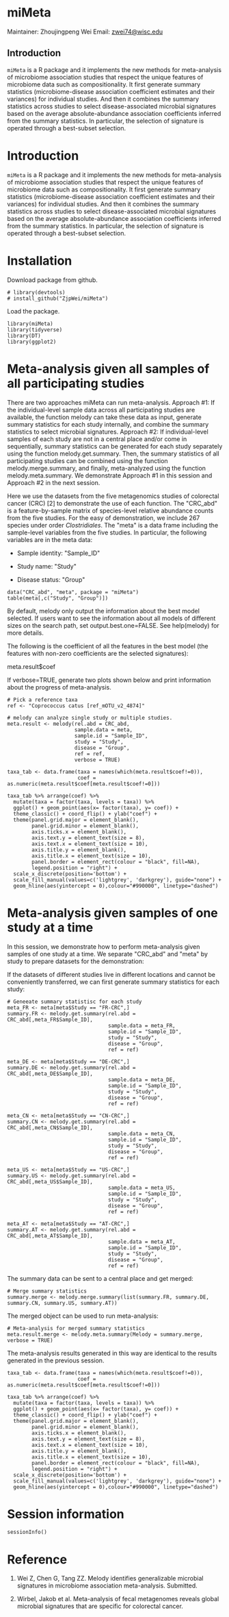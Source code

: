 # miMeta

Maintainer: Zhoujingpeng Wei
Email: zwei74@wisc.edu

## Introduction

`miMeta` is a R package and it implements the new methods for meta-analysis of microbiome association studies that respect the unique features of microbiome data such as compositionality. It first generate summary statistics (microbiome-disease association coefficient estimates and their variances) for individual studies. And then it combines the summary statistics across studies to select disease-associated microbial signatures based on the average absolute-abundance association coefficients inferred from the summary statistics. In particular, the selection of signature is operated through a best-subset selection.


# Introduction

`miMeta` is a R package and it implements the new methods for meta-analysis of microbiome association studies that respect the unique features of microbiome data such as compositionality. It first generate summary statistics (microbiome-disease association coefficient estimates and their variances) for individual studies. And then it combines the summary statistics across studies to select disease-associated microbial signatures based on the average absolute-abundance association coefficients inferred from the summary statistics. In particular, the selection of signature is operated through a best-subset selection.

# Installation

Download package from github.

```{r getPackage, echo=TRUE}
# library(devtools)
# install_github("ZjpWei/miMeta")
```

Load the package. 

```{r load, echo=TRUE}
library(miMeta)
library(tidyverse)
library(DT)
library(ggplot2)
```

# Meta-analysis given all samples of all participating studies

There are two approaches miMeta can run meta-analysis. Approach #1: If the individual-level sample data across all participating studies are available, the function melody can take these data as input, generate summary statistics for each study internally, and combine the summary statistics to select microbial signatures. Approach #2: If individual-level samples of each study are not in a central place and/or come in sequentially, summary statistics can be generated for each study separately using the function melody.get.summary. Then, the summary statistics of all participating studies can be combined using the function melody.merge.summary, and finally, meta-analyzed using the function melody.meta.summary. We demonstrate Approach #1 in this session and Approach #2 in the next session.

Here we use the datasets from the five metagenomics studies of colorectal cancer (CRC) [2] to demonstrate the use of each function. The "CRC_abd" is a feature-by-sample matrix of species-level relative abundance counts from the five studies. For the easy of demonstration, we include 267 species under order *Clostridiales*.  The "meta" is a data frame including the sample-level variables from the five studies. In particular, the following variables are in the meta data:

* Sample identity: "Sample_ID"

* Study name: "Study"

* Disease status: "Group"

```{r echo=TRUE}
data("CRC_abd", "meta", package = "miMeta")
table(meta[,c("Study", "Group")])
```

By default, melody only output the information about the best model selected. If users want to see the information about all models of different sizes on the search path, set output.best.one=FALSE. See help(melody) for more details.

The following is the coefficient of all the features in the best model (the features with non-zero coefficients are the selected signatures):

meta.result$coef

If verbose=TRUE, generate two plots shown below and print information about the progress of meta-analysis. 

```{r echo=TRUE, message=FALSE, warning=FALSE, fig.cap="a plot for microbial feature overlap among studies: this plot shows the number of features shared among studies. "}
# Pick a reference taxa
ref <- "Coprococcus catus [ref_mOTU_v2_4874]"

# melody can analyze single study or multiple studies. 
meta.result <- melody(rel.abd = CRC_abd,
                      sample.data = meta,
                      sample.id = "Sample_ID",
                      study = "Study",
                      disease = "Group",
                      ref = ref,
                      verbose = TRUE)
```

```{r echo=FALSE, fig.cap="a plot showing the absolute-abundance coefficient estimates of the selected microbial features in the best model under the best subset size."}
taxa_tab <- data.frame(taxa = names(which(meta.result$coef!=0)),
                       coef = as.numeric(meta.result$coef[meta.result$coef!=0]))

taxa_tab %>% arrange(coef) %>% 
  mutate(taxa = factor(taxa, levels = taxa)) %>% 
  ggplot() + geom_point(aes(x= factor(taxa), y= coef)) + 
  theme_classic() + coord_flip() + ylab("coef") + 
  theme(panel.grid.major = element_blank(),
        panel.grid.minor = element_blank(),
        axis.ticks.x = element_blank(),
        axis.text.y = element_text(size = 8),
        axis.text.x = element_text(size = 10),
        axis.title.y = element_blank(),
        axis.title.x = element_text(size = 10),
        panel.border = element_rect(colour = "black", fill=NA),
        legend.position = "right") +
  scale_x_discrete(position='bottom') +
  scale_fill_manual(values=c('lightgrey', 'darkgrey'), guide="none") +
  geom_hline(aes(yintercept = 0),colour="#990000", linetype="dashed")

```

# Meta-analysis given samples of one study at a time

In this session, we demonstrate how to perform meta-analysis given samples of one study at a time. We separate "CRC_abd" and "meta" by study to prepare datasets for the demonstration:

If the datasets of different studies live in different locations and cannot be conveniently transferred, we can first generate summary statistics for each study:

```{r echo=TRUE, message=FALSE, warning=FALSE}
# Geneeate summary statistisc for each study
meta_FR <- meta[meta$Study == "FR-CRC",]
summary.FR <- melody.get.summary(rel.abd = CRC_abd[,meta_FR$Sample_ID],
                                 sample.data = meta_FR,
                                 sample.id = "Sample_ID",
                                 study = "Study",
                                 disease = "Group",
                                 ref = ref)

meta_DE <- meta[meta$Study == "DE-CRC",]
summary.DE <- melody.get.summary(rel.abd = CRC_abd[,meta_DE$Sample_ID],
                                 sample.data = meta_DE,
                                 sample.id = "Sample_ID",
                                 study = "Study",
                                 disease = "Group",
                                 ref = ref)

meta_CN <- meta[meta$Study == "CN-CRC",]
summary.CN <- melody.get.summary(rel.abd = CRC_abd[,meta_CN$Sample_ID],
                                 sample.data = meta_CN,
                                 sample.id = "Sample_ID",
                                 study = "Study",
                                 disease = "Group",
                                 ref = ref)

meta_US <- meta[meta$Study == "US-CRC",]
summary.US <- melody.get.summary(rel.abd = CRC_abd[,meta_US$Sample_ID],
                                 sample.data = meta_US,
                                 sample.id = "Sample_ID",
                                 study = "Study",
                                 disease = "Group",
                                 ref = ref)

meta_AT <- meta[meta$Study == "AT-CRC",]
summary.AT <- melody.get.summary(rel.abd = CRC_abd[,meta_AT$Sample_ID],
                                 sample.data = meta_AT,
                                 sample.id = "Sample_ID",
                                 study = "Study",
                                 disease = "Group",
                                 ref = ref)
```

The summary data can be sent to a central place and get merged:

```{r echo=TRUE, message=FALSE, warning=FALSE}
# Merge summary statistics
summary.merge <- melody.merge.summary(list(summary.FR, summary.DE, summary.CN, summary.US, summary.AT))
```

The merged object can be used to run meta-analysis:

```{r echo=TRUE}
# Meta-analysis for merged summary statistics
meta.result.merge <- melody.meta.summary(Melody = summary.merge, verbose = TRUE)
```

The meta-analysis results generated in this way are identical to the results generated in the previous session.

```{r echo=FALSE, fig.cap="a plot showing the absolute-abundance coefficient estimates of the selected microbial features in the best model under the best subset size by using merged summary statistics."}
taxa_tab <- data.frame(taxa = names(which(meta.result$coef!=0)),
                       coef = as.numeric(meta.result$coef[meta.result$coef!=0]))

taxa_tab %>% arrange(coef) %>% 
  mutate(taxa = factor(taxa, levels = taxa)) %>% 
  ggplot() + geom_point(aes(x= factor(taxa), y= coef)) + 
  theme_classic() + coord_flip() + ylab("coef") + 
  theme(panel.grid.major = element_blank(),
        panel.grid.minor = element_blank(),
        axis.ticks.x = element_blank(),
        axis.text.y = element_text(size = 8),
        axis.text.x = element_text(size = 10),
        axis.title.y = element_blank(),
        axis.title.x = element_text(size = 10),
        panel.border = element_rect(colour = "black", fill=NA),
        legend.position = "right") +
  scale_x_discrete(position='bottom') +
  scale_fill_manual(values=c('lightgrey', 'darkgrey'), guide="none") +
  geom_hline(aes(yintercept = 0),colour="#990000", linetype="dashed")

```
# Session information

```{r}
sessionInfo()
```

# Reference
1. Wei Z, Chen G, Tang ZZ. Melody identifies generalizable microbial signatures in microbiome association meta-analysis. Submitted.

2. Wirbel, Jakob et al. Meta-analysis of fecal metagenomes reveals global microbial signatures that are specific for colorectal cancer. 
